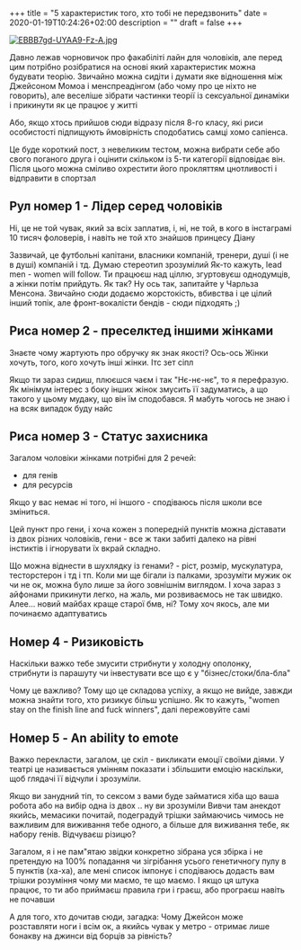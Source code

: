 +++
title = "5 характеристик того, хто тобі не передзвонить"
date = 2020-01-19T10:24:26+02:00
description = ""
draft = false
+++

[![EBBB7gd-UYAA9-Fz-A.jpg](https://i.postimg.cc/rmBtpf4V/EBBB7gd-UYAA9-Fz-A.jpg)](https://postimg.cc/mzSrXNVJ)

Давно лежав чорновичок про факабіліті лайн для чоловіків, але перед цим потрібно розібратися на основі який характеристик можна будувати теорію.
Звичайно можна сидіти і думати яке відношення між Джейсоном Момоа і менспреадінгом (або чому про це ніхто не говорить), але веселіше зібрати частинки теорії із сексуальної динаміки і прикинути як це працює у житті

Або, якщо хтось прийшов сюди відразу після 8-го класу, які риси особистості підпищують ймовірність сподобатись самці хомо сапіенса. 

Це буде короткий пост, з невеликим тестом, можна вибрати себе або свого поганого друга і оцінити скільком із 5-ти категорії відповідає він. Після цього можна сміливо охрестити його прокляттям цнотливості і відправити в спортзал


## Рул номер 1 - Лідер серед чоловіків

Ні, це не той чувак, який за всіх заплатив, і, ні, не той, в кого в інстаграмі 10 тисяч фоловерів, і навіть не той хто знайшов принцесу Діану

Зазвичай, це футбольні капітани, власники компаній, тренери, душі (і не в душі) компаній і тд. Думаю стереотип зрозумілий
Як-то кажуть, lead men - women will follow. Ти працюєш над ціллю, згуртовуєш однодумців, а жінки потім прийдуть. 
Як так? Ну ось так, запитайте у Чарльза Менсона. Звичайно сюди додаємо жорстокість, вбивства і це цілий інший топік, але фронт-вокалісти бендів - сюди підходять ;)

## Риса номер 2 - преселктед іншими жінками

Знаєте чому жартують про обручку як знак якості? Ось-ось
Жінки хочуть, того, кого хочуть інші жінки. Ітс зет сіпл 

Якщо ти зараз сидиш, плюєшся чаєм і так "Нє-нє-нє", то я перефразую. Як мінімум інтерес з боку інших жінок змусить її задуматись, а що такого у цьому мудаку, що він їм сподобався. Я мабуть чогось не знаю і на всяк випадок буду найс


## Риса номер 3 - Статус захисника

Загалом чоловіки жінками потрібні для 2 речей: 
- для генів
- для ресурсів

Якщо у вас немає ні того, ні іншого - сподіваюсь після школи все зміниться.

Цей пункт про гени, і хоча кожен з попередній пунктів можна діставати із двох різних чоловіків, гени - все ж таки забиті далеко на рівні інстиктів і ігнорувати їх вкрай складно.

Що можна віднести в шухлядку із генами? - ріст, розмір, мускулатура, тесторстерон і тд і тп.
Коли ми ще бігали із палками, зрозуміти мужик ок чи не ок, можна було лише за його зовнішнім виглядом. І хоча зараз з айфонами прикинути легко, на жаль, ми розвиваємось не так швидко. 
Алее... новий майбах краще старої бмв, ні? Тому хоч якось, але ми починаємо адаптуватись

## Номер 4 - Ризиковість

Наскільки важко тебе змусити стрибнути у холодну ополонку, стрибнути із парашуту чи інвестувати все що є у "бізнес/стоки/бла-бла"

Чому це важливо? Тому що це складова успіху, а якщо не вийде, завжди можна знайти того, хто ризикує більш успішно. Як то кажуть, "women stay on the finish line and fuck winners", далі пережовуйте самі


## Номер 5 - An ability to emote

Важко перекласти, загалом, це скіл - викликати емоції своїми діями. У театрі це називається умінням показати і збільшити емоцію наскільки, щоб глядачі її відчули і зрозуміли.

Якщо ви занудний тіп, то сексом з вами буде займатися хіба що ваша робота або на вибір одна із двох .. ну ви зрозуміли
Вивчи там анекдот якийсь, мемасики почитай, подеградуй трішки займаючись чимось не важливим для виживання тебе одного, а більше для виживання тебе, як набору генів. Відчуваєш різицю? 


Загалом, я і не пам"ятаю звідки конкретно зібрана уся збірка і не претендую на 100% попадання чи зігрібання усього генетичногу пулу в 5 пунктів (ха-ха), але мені список імпонує і сподіваюсь додасть вам трішки розуміння чому ми маємо, те що маємо. 
І якщо ця штука працює, то ти або приймаєш правила гри і граєш, або програєш навіть не почавши

А для того, хто дочитав сюди, загадка: 
Чому Джейсон може розставляти ноги і всім ок, а якийсь чувак у метро - отримає лише бонакву на джинси від борців за рівність?






